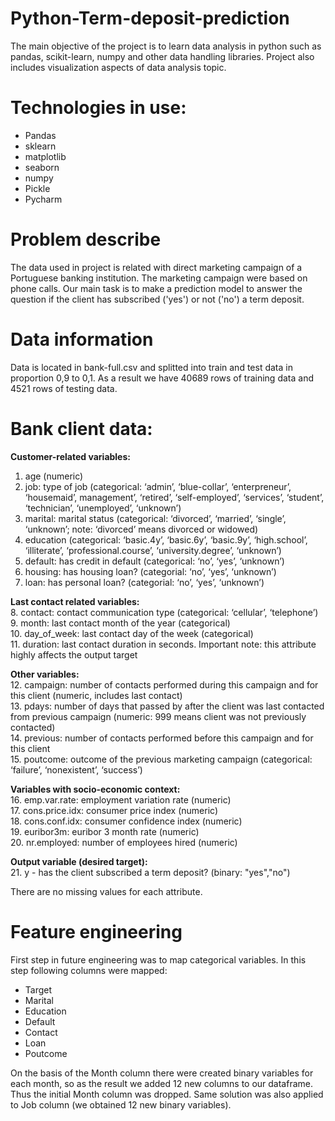 # Python-Term-deposit-prediction
The main objective of the project is to learn data analysis in python such as pandas, scikit-learn, numpy and other data handling libraries. Project also includes visualization aspects of data analysis topic.

# Technologies in use:
- Pandas
- sklearn
- matplotlib
- seaborn
- numpy
- Pickle
- Pycharm

# Problem describe
The data used in project is related with direct marketing campaign of a Portuguese banking institution. The marketing campaign were based on phone calls. Our main task is to make a prediction model to answer the question if the client has subscribed ('yes') or not ('no') a term deposit.

# Data information
Data is located in bank-full.csv and splitted into train and test data in proportion 0,9 to 0,1. As a result we have 40689 rows of training data and 4521 rows of testing data. 
# Bank client data:

**Customer-related variables:**  
1. age (numeric)  
2. job: type of job (categorical: ‘admin’, ‘blue-collar’,  ‘enterpreneur’, ‘housemaid’, management’, ‘retired’, ‘self-employed’, ‘services’, ‘student’, ‘technician’, ‘unemployed’, ‘unknown’)  
3. marital: marital status (categorical: ‘divorced’, ‘married’, ‘single’, ‘unknown’; note: ‘divorced’ means divorced or widowed)  
4. education (categorical: ‘basic.4y’, ‘basic.6y’, ‘basic.9y’, ‘high.school’, ‘illiterate’, ‘professional.course’, ‘university.degree’, ‘unknown’)  
5. default: has credit in default (categorical: ‘no’, ‘yes’, ‘unknown’)  
6. housing: has housing loan? (categorial: ‘no’, ‘yes’, ‘unknown’)  
7. loan: has personal loan? (categorial: ‘no’, ‘yes’, ‘unknown’)  

**Last contact related variables:**  
8. contact: contact communication type (categorical: ‘cellular’, ‘telephone’)  
9. month: last contact month of the year (categorical)  
10. day_of_week: last contact day of the week (categorical)  
11. duration: last contact duration in seconds. Important note: this attribute highly affects the output target  

**Other variables:**  
12. campaign: number of contacts performed during this campaign and for this client (numeric, includes last contact)  
13. pdays: number of days that passed by after the client was last contacted from previous campaign (numeric: 999 means client was not previously contacted)  
14. previous: number of contacts performed before this campaign and for this client  
15. poutcome: outcome of the previous marketing campaign (categorical: ‘failure’, ‘nonexistent’, ‘success’)  

**Variables with socio-economic context:**  
16. emp.var.rate: employment variation rate (numeric)  
17. cons.price.idx: consumer price index (numeric)  
18. cons.conf.idx: consumer confidence index (numeric)  
19. euribor3m: euribor 3 month rate (numeric)  
20. nr.employed: number of employees hired (numeric)  

**Output variable (desired target):**<br/>
  21. y - has the client subscribed a term deposit? (binary: "yes","no")

There are no missing values for each attribute.

# Feature engineering
First step in future engineering was to map categorical variables. In this step following columns were mapped:
- Target
- Marital
- Education
- Default
- Contact
- Loan
- Poutcome  

On the basis of the Month column there were created binary variables for each month, so as the result we added 12 new columns to our dataframe. Thus the initial Month column was dropped.
Same solution was also applied to Job column (we obtained 12 new binary variables). 

